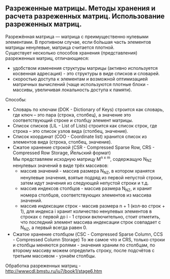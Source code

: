 ## Разреженные матрицы. Методы хранения и расчета разреженных матриц. Использование разреженных матриц.

Разрежённая матрица — матрица с преимущественно нулевыми элементами. В противном случае, если бо́льшая часть элементов матрицы ненулевые, матрица считается плотной.	
Существует несколько способов хранения (представления) разреженных матриц, отличающиеся:
- удобством изменения структуры матрицы (активно используется косвенная адресация) - это структуры в виде списков и словарей.
- скоростью доступа к элементам и возможной оптимизацией матричных вычислений (чаще используются плотные блоки - массивы, увеличивая локальность доступа к памяти).

Способы:
- Словарь по ключам (DOK - Dictionary of Keys) строится как словарь, где ключ – это пара (строка, столбец), а значение это соответствующий строке и столбцу элемент матрицы.
- Список списков (LIL - List of Lists) строится как список строк, где строка – это список узлов вида (столбец, значение).
- Список координат (COO - Coordinate list) хранится список из элементов вида (строка, столбец, значение).
- Сжатое хранение строкой (CSR - Compressed Sparse Row, CRS - Compressed Row Storage, Йельский формат)
    <br>  Мы представляем исходную матрицу M<sup>n x m</sup>, cодержащую N<sub>NZ</sub> ненулевых значений в виде трёх массивов:
  -	массив значений - массив размера N<sub>NZ</sub>, в котором хранятся ненулевые значения, взятые подряд из первой непустой строки, затем идут значения из следующей непустой строки и т.д.
  - массив индексов столбцов - массив размера N<sub>NZ</sub>, и хранит номера столбцов, соответствующих элементов из массива значений.
  -	массив индексации строк - массив размера n + 1 (кол-во строк + 1), для индекса i хранит количество ненулевых элементов в строках с первой до i - 1 строки включительно, стоит отметить, что последний элемент массива индексации строк совпадает с N<sub>NZ</sub>, а первый всегда равен 0.
- Сжатое хранение столбцом (CSС - Compressed Sparse Column, CСS - Compressed Column Storage)
То же самое что и CRS, только строки и столбцы меняются ролями - значения храним по столбцам, по второму массиву можем определить строку, после подсчётов с третьим массивом - узнаём столбцы.

Обработка разреженных матриц - http://wwwcdl.bmstu.ru/iu7/book1/stage6.htm
